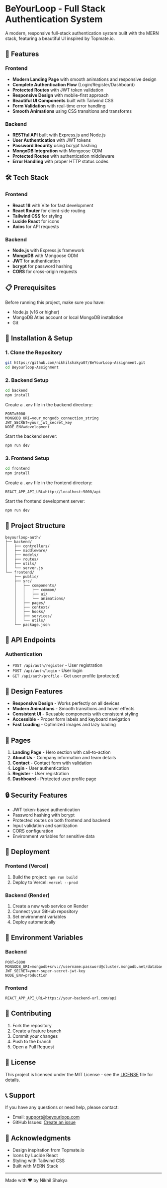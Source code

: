 # BeYourLoop - Full Stack Authentication System

A modern, responsive full-stack authentication system built with the MERN stack, featuring a beautiful UI inspired by Topmate.io.

## 🚀 Features

### Frontend
- **Modern Landing Page** with smooth animations and responsive design
- **Complete Authentication Flow** (Login/Register/Dashboard)
- **Protected Routes** with JWT token validation
- **Responsive Design** with mobile-first approach
- **Beautiful UI Components** built with Tailwind CSS
- **Form Validation** with real-time error handling
- **Smooth Animations** using CSS transitions and transforms

### Backend
- **RESTful API** built with Express.js and Node.js
- **User Authentication** with JWT tokens
- **Password Security** using bcrypt hashing
- **MongoDB Integration** with Mongoose ODM
- **Protected Routes** with authentication middleware
- **Error Handling** with proper HTTP status codes

## 🛠️ Tech Stack

### Frontend
- **React 18** with Vite for fast development
- **React Router** for client-side routing
- **Tailwind CSS** for styling
- **Lucide React** for icons
- **Axios** for API requests

### Backend
- **Node.js** with Express.js framework
- **MongoDB** with Mongoose ODM
- **JWT** for authentication
- **bcrypt** for password hashing
- **CORS** for cross-origin requests

## 📋 Prerequisites

Before running this project, make sure you have:

- Node.js (v16 or higher)
- MongoDB Atlas account or local MongoDB installation
- Git

## 🔧 Installation & Setup

### 1. Clone the Repository
```bash
git https://github.com/nikhilshakya07/BeYourLoop-Assignment.git
cd Beyourloop-Assignment
```

### 2. Backend Setup
```bash
cd backend
npm install
```

Create a `.env` file in the backend directory:
```env
PORT=5000
MONGODB_URI=your_mongodb_connection_string
JWT_SECRET=your_jwt_secret_key
NODE_ENV=development
```

Start the backend server:
```bash
npm run dev
```

### 3. Frontend Setup
```bash
cd frontend
npm install
```

Create a `.env` file in the frontend directory:
```env
REACT_APP_API_URL=http://localhost:5000/api
```

Start the frontend development server:
```bash
npm run dev
```

## 📁 Project Structure

```
beyourloop-auth/
├── backend/
│   ├── controllers/
│   ├── middleware/
│   ├── models/
│   ├── routes/
│   ├── utils/
│   └── server.js
└── frontend/
    ├── public/
    ├── src/
    │   ├── components/
    │   │   ├── common/
    │   │   ├── ui/
    │   │   └── animations/
    │   ├── pages/
    │   ├── context/
    │   ├── hooks/
    │   ├── services/
    │   └── utils/
    └── package.json
```

## 🎯 API Endpoints

### Authentication
- `POST /api/auth/register` - User registration
- `POST /api/auth/login` - User login
- `GET /api/auth/profile` - Get user profile (protected)

## 🎨 Design Features

- **Responsive Design** - Works perfectly on all devices
- **Modern Animations** - Smooth transitions and hover effects
- **Consistent UI** - Reusable components with consistent styling
- **Accessible** - Proper form labels and keyboard navigation
- **Fast Loading** - Optimized images and lazy loading

## 📱 Pages

1. **Landing Page** - Hero section with call-to-action
2. **About Us** - Company information and team details
3. **Contact** - Contact form with validation
4. **Login** - User authentication
5. **Register** - User registration
6. **Dashboard** - Protected user profile page

## 🔒 Security Features

- JWT token-based authentication
- Password hashing with bcrypt
- Protected routes on both frontend and backend
- Input validation and sanitization
- CORS configuration
- Environment variables for sensitive data

## 🚀 Deployment

### Frontend (Vercel)
1. Build the project: `npm run build`
2. Deploy to Vercel: `vercel --prod`

### Backend (Render)
1. Create a new web service on Render
2. Connect your GitHub repository
3. Set environment variables
4. Deploy automatically

## 📝 Environment Variables

### Backend
```env
PORT=5000
MONGODB_URI=mongodb+srv://username:password@cluster.mongodb.net/database
JWT_SECRET=your-super-secret-jwt-key
NODE_ENV=production
```

### Frontend
```env
REACT_APP_API_URL=https://your-backend-url.com/api
```

## 🤝 Contributing

1. Fork the repository
2. Create a feature branch
3. Commit your changes
4. Push to the branch
5. Open a Pull Request

## 📄 License

This project is licensed under the MIT License - see the [LICENSE](LICENSE) file for details.

## 📞 Support

If you have any questions or need help, please contact:
- Email: support@beyourloop.com
- GitHub Issues: [Create an issue](https://github.com/nikhilshakya07/BeYourLoop-Assignment/issues)

## 🙏 Acknowledgments

- Design inspiration from Topmate.io
- Icons by Lucide React
- Styling with Tailwind CSS
- Built with MERN Stack

---

Made with ❤️ by Nikhil Shakya